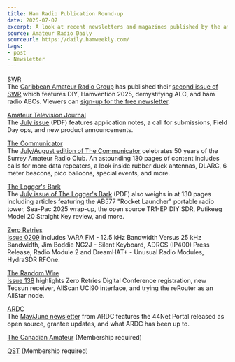 ```yaml
---
title: Ham Radio Publication Round-up
date: 2025-07-07
excerpt: A look at recent newsletters and magazines published by the amateur radio community.
source: Amateur Radio Daily
sourceurl: https://daily.hamweekly.com/
tags:
- post
- Newsletter
---
```

[SWR](https://online.fliphtml5.com/kqkyd/bmww/#p=1)   
The [Caribbean Amateur Radio Group](https://www.facebook.com/p/Caribbean-Amateur-Radio-Group-100040814987003/) has published their [second issue of SWR](https://online.fliphtml5.com/kqkyd/bmww/#p=1) which features DIY, Hamvention 2025, demystifying ALC, and ham radio ABCs. Viewers can [sign-up for the free newsletter](https://docs.google.com/forms/d/e/1FAIpQLSeNvfE0Q26iq-ZwzQ6ccsmhFvDJJiZ4ognUNw6FL75W-8K1ig/viewform).

[Amateur Television Journal](https://kh6htv.com/newsletter/)   
The [July issue](https://kh6htv.com/wp-content/uploads/2025/06/atv-journal-189.pdf) (PDF) features application notes, a call for submissions, Field Day ops, and new product announcements.

[The Communicator](https://ve7sar.blogspot.com/search/label/SARC%20Communicator)   
The [July/August edition of The Communicator](https://www.calameo.com/read/007665474fe02d700cbea) celebrates 50 years of the Surrey Amateur Radio Club. An astounding 130 pages of content includes calls for more data repeaters, a look inside rubber duck antennas, DLARC, 6 meter beacons, pico balloons, special events, and more.

[The Logger's Bark](https://www.w7dk.org/newsletter)   
The [July issue of The Logger's Bark](https://static.qrz.com/w7dk/July2025-QRZ.pdf) (PDF) also weighs in at 130 pages including articles featuring the AB577 "Rocket Launcher" portable radio tower, Sea-Pac 2025 wrap-up, the open source TR1-EP DIY SDR, Putikeeg Model 20 Straight Key review, and more.

[Zero Retries](https://www.zeroretries.org/)   
[Issue 0209](https://www.zeroretries.org/p/zero-retries-0209) includes VARA FM - 12.5 kHz Bandwidth Versus 25 kHz Bandwidth, Jim Boddie NG2J - Silent Keyboard, ADRCS (IP400) Press Release, Radio Module 2 and DreamHAT+ - Unusual Radio Modules, HydraSDR RFOne.

[The Random Wire](https://www.randomwire.us/)   
[Issue 138](https://www.randomwire.us/p/random-wire-138-tecsun-receiver-and) highlights Zero Retries Digital Conference registration, new Tecsun receiver, AllScan UCI90 interface, and trying the reRouter as an AllStar node.

[ARDC](https://www.ardc.net/)   
The [May/June newsletter](https://www.ardc.net/?na=view&id=94) from ARDC features the 44Net Portal released as open source, grantee updates, and what ARDC has been up to.

[The Canadian Amateur](https://www.rac.ca/july-august-2025-tca-is-now-available/) (Membership required)

[QST](https://www.arrl.org/this-month-in-qst) (Membership required)